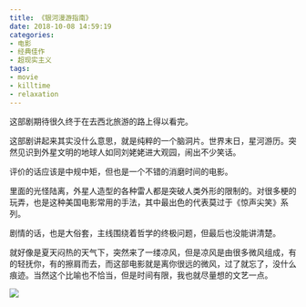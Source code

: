 ```yaml
---
title: 《银河漫游指南》
date: 2018-10-08 14:59:19
categories:
- 电影
- 经典佳作
- 超现实主义
tags:
- movie
- killtime
- relaxation
---
```

这部剧期待很久终于在去西北旅游的路上得以看完。

<!-- more -->

这部剧讲起来其实没什么意思，就是纯粹的一个脑洞片。世界末日，星河游历。突然见识到外星文明的地球人如同刘姥姥进大观园，闹出不少笑话。


评价的话应该是中规中矩，但也是一个不错的消磨时间的电影。

里面的光怪陆离，外星人造型的各种雷人都是突破人类外形的限制的。对很多梗的玩弄，也是这种美国电影常用的手法，其中最出色的代表莫过于《惊声尖笑》系列。

剧情的话，也是大俗套，主线围绕着哲学的终极问题，但最后也没能讲清楚。

就好像是夏天闷热的天气下，突然来了一缕凉风，但是凉风是由很多微风组成，有的轻抚你，有的擦肩而去，而这部电影就是离你很远的微风，过了就忘了，没什么痕迹。当然这个比喻也不恰当，但是时间有限，我也就尽量想的文艺一点。

![](/images/movie/10.jpg)

